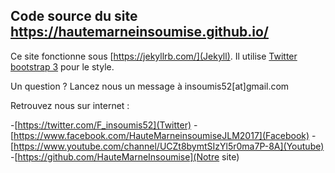 ## Code source du site <a href="https://hautemarneinsoumise.github.io/">https://hautemarneinsoumise.github.io/</a>

Ce site fonctionne sous [https://jekyllrb.com/](Jekyll).
Il utilise [Twitter bootstrap 3](http://getbootstrap.com/) pour le style.

Un question ? Lancez nous un message à insoumis52[at]gmail.com

Retrouvez nous sur internet :

-[https://twitter.com/F_insoumis52](Twitter)
-[https://www.facebook.com/HauteMarneinsoumiseJLM2017](Facebook)
-[https://www.youtube.com/channel/UCZt8bymtSIzYl5r0ma7P-8A](Youtube)
-[https://github.com/HauteMarneInsoumise](Notre site)
